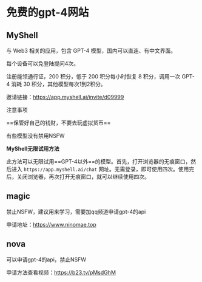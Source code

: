 # 免费的gpt-4网站

## MyShell

与 Web3 相关的应用，包含 GPT-4 模型，国内可以直连、有中文界面。

每个设备可以免登陆提问4次。

注册能领通行证，200 积分，低于 200 积分每小时恢复 8 积分，调用一次 GPT-4 消耗 30 积分，其他模型每次1到2积分。

邀请链接：https://app.myshell.ai/invite/d09999

注意事项

 ==保管好自己的钱财，不要去玩虚拟货币==

有些模型没有禁用NSFW

**MyShell无限试用方法**

此方法可以无限试用==GPT-4以外==的模型。首先，打开浏览器的无痕窗口，然后进入 `https://app.myshell.ai/chat` 网址。无需登录，即可使用四次。使用完后，关闭浏览器，再次打开无痕窗口，就可以继续使用四次。

## magic

禁止NSFW，建议用来学习，需要加qq频道申请gpt-4的api

申请地址：https://www.ninomae.top

## nova

可以申请gpt-4的api，禁止NSFW

申请方法查看视频：https://b23.tv/pMsdGhM



